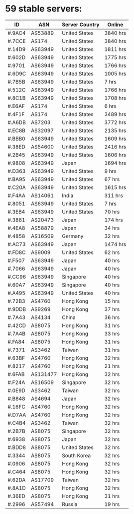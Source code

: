 # 59 stable servers:

| ID | ASN | Server Country | Online |
| ------ | ------ | ------ | ------ |
| #.9AC4 | AS53889 | United States | 3840 hrs |
| #.7CCE | AS174 | United States | 3840 hrs |
| #.14D9 | AS63949 | United States | 1811 hrs |
| #.602D | AS63949 | United States | 1775 hrs |
| #.9701 | AS63949 | United States | 1766 hrs |
| #.6D9C | AS63949 | United States | 1005 hrs |
| #.7B5B | AS63949 | United States | 7 hrs |
| #.512C | AS63949 | United States | 1766 hrs |
| #.8C1B | AS63949 | United States | 1708 hrs |
| #.E6AF | AS174 | United States | 6 hrs |
| #.4F1F | AS174 | United States | 3489 hrs |
| #.A6DB | AS7203 | United States | 3772 hrs |
| #.EC8B | AS32097 | United States | 2135 hrs |
| #.BBB0 | AS63949 | United States | 1609 hrs |
| #.38ED | AS54600 | United States | 2416 hrs |
| #.2B45 | AS63949 | United States | 1606 hrs |
| #.9808 | AS63949 | Japan | 1694 hrs |
| #.D363 | AS63949 | United States | 9 hrs |
| #.BA95 | AS63949 | United States | 67 hrs |
| #.C20A | AS63949 | United States | 1615 hrs |
| #.F4AA | AS14061 | India | 311 hrs |
| #.8051 | AS63949 | United States | 7 hrs |
| #.3EB4 | AS63949 | United States | 70 hrs |
| #.3881 | AS20473 | Japan | 174 hrs |
| #.4EA8 | AS58879 | Japan | 34 hrs |
| #.4858 | AS16509 | Germany | 32 hrs |
| #.AC73 | AS63949 | Japan | 1474 hrs |
| #.FD8C | AS9009 | United States | 62 hrs |
| #.F507 | AS63949 | Japan | 40 hrs |
| #.7066 | AS63949 | Japan | 40 hrs |
| #.CC96 | AS63949 | Singapore | 40 hrs |
| #.60A7 | AS63949 | Singapore | 40 hrs |
| #.A495 | AS63949 | United States | 40 hrs |
| #.72B3 | AS4760 | Hong Kong | 15 hrs |
| #.9DDB | AS9269 | Hong Kong | 37 hrs |
| #.7A43 | AS4134 | China | 36 hrs |
| #.42CD | AS8075 | Hong Kong | 31 hrs |
| #.7A4B | AS8075 | Hong Kong | 33 hrs |
| #.FA84 | AS8075 | Hong Kong | 31 hrs |
| #.7371 | AS3462 | Taiwan | 31 hrs |
| #.63BF | AS4760 | Hong Kong | 32 hrs |
| #.8217 | AS4760 | Hong Kong | 21 hrs |
| #.6FAB | AS131477 | Hong Kong | 32 hrs |
| #.F24A | AS16509 | Singapore | 32 hrs |
| #.0E9D | AS3462 | Taiwan | 32 hrs |
| #.B848 | AS4694 | Japan | 32 hrs |
| #.16FC | AS4760 | Hong Kong | 32 hrs |
| #.D7AA | AS4760 | Hong Kong | 32 hrs |
| #.C4B4 | AS3462 | Taiwan | 32 hrs |
| #.2B7B | AS8075 | Singapore | 32 hrs |
| #.6938 | AS8075 | Japan | 32 hrs |
| #.BDD8 | AS8075 | United States | 32 hrs |
| #.3344 | AS8075 | South Korea | 32 hrs |
| #.0906 | AS8075 | Hong Kong | 32 hrs |
| #.C464 | AS8075 | Hong Kong | 32 hrs |
| #.62DA | AS17709 | Taiwan | 32 hrs |
| #.8A1D | AS8075 | Hong Kong | 32 hrs |
| #.36ED | AS8075 | Hong Kong | 31 hrs |
| #.2996 | AS57494 | Russia | 19 hrs |

